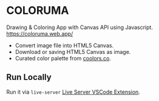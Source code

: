 # COLORUMA

Drawing & Coloring App with Canvas API using Javascript. https://coloruma.web.app/

- Convert image file into HTML5 Canvas.
- Download or saving HTML5 Canvas as image.
- Curated color palette from [coolors.co](coolors.co).

## Run Locally

Run it via `live-server` [Live Server VSCode Extension](https://ritwickdey.github.io/vscode-live-server/).
